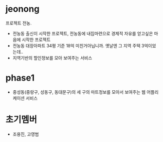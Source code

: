 # jeonong

프로젝트 전농.

- 전농동 출신이 시작한 프로젝트, 전농동에 내집마련으로 경제적 자유를 얻고싶은 마음에 시작한 프로젝트
- 전농동 대장아파트 34평 기준 18억 미친거아닙니까. 옛날엔 그 지역 주택 3억이었는데..
- 지역기반의 할인정보를 모아 보여주는 서비스

# phase1

- 중성동(중랑구, 성동구, 동대문구)의 세 구의 마트정보를 모아서 보여주는 웹 어플리케이션 서비스

# 초기멤버

- 조용진, 고영범
